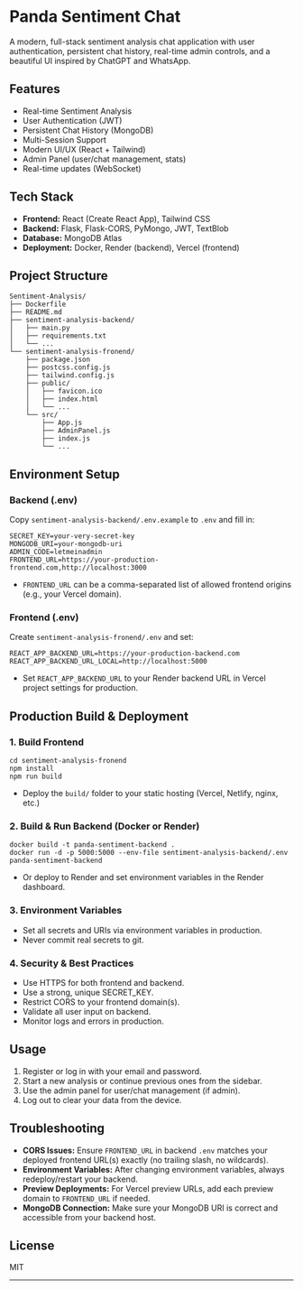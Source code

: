 # Panda Sentiment Chat

A modern, full-stack sentiment analysis chat application with user authentication, persistent chat history, real-time admin controls, and a beautiful UI inspired by ChatGPT and WhatsApp.

## Features
- Real-time Sentiment Analysis
- User Authentication (JWT)
- Persistent Chat History (MongoDB)
- Multi-Session Support
- Modern UI/UX (React + Tailwind)
- Admin Panel (user/chat management, stats)
- Real-time updates (WebSocket)

## Tech Stack
- **Frontend:** React (Create React App), Tailwind CSS
- **Backend:** Flask, Flask-CORS, PyMongo, JWT, TextBlob
- **Database:** MongoDB Atlas
- **Deployment:** Docker, Render (backend), Vercel (frontend)

## Project Structure
```
Sentiment-Analysis/
├── Dockerfile
├── README.md
├── sentiment-analysis-backend/
│   ├── main.py
│   ├── requirements.txt
│   └── ...
└── sentiment-analysis-fronend/
    ├── package.json
    ├── postcss.config.js
    ├── tailwind.config.js
    ├── public/
    │   ├── favicon.ico
    │   ├── index.html
    │   └── ...
    └── src/
        ├── App.js
        ├── AdminPanel.js
        ├── index.js
        └── ...
```

## Environment Setup

### Backend (.env)
Copy `sentiment-analysis-backend/.env.example` to `.env` and fill in:
```
SECRET_KEY=your-very-secret-key
MONGODB_URI=your-mongodb-uri
ADMIN_CODE=letmeinadmin
FRONTEND_URL=https://your-production-frontend.com,http://localhost:3000
```
- `FRONTEND_URL` can be a comma-separated list of allowed frontend origins (e.g., your Vercel domain).

### Frontend (.env)
Create `sentiment-analysis-fronend/.env` and set:
```
REACT_APP_BACKEND_URL=https://your-production-backend.com
REACT_APP_BACKEND_URL_LOCAL=http://localhost:5000
```
- Set `REACT_APP_BACKEND_URL` to your Render backend URL in Vercel project settings for production.

## Production Build & Deployment

### 1. Build Frontend
```
cd sentiment-analysis-fronend
npm install
npm run build
```
- Deploy the `build/` folder to your static hosting (Vercel, Netlify, nginx, etc.)

### 2. Build & Run Backend (Docker or Render)
```
docker build -t panda-sentiment-backend .
docker run -d -p 5000:5000 --env-file sentiment-analysis-backend/.env panda-sentiment-backend
```
- Or deploy to Render and set environment variables in the Render dashboard.

### 3. Environment Variables
- Set all secrets and URIs via environment variables in production.
- Never commit real secrets to git.

### 4. Security & Best Practices
- Use HTTPS for both frontend and backend.
- Use a strong, unique SECRET_KEY.
- Restrict CORS to your frontend domain(s).
- Validate all user input on backend.
- Monitor logs and errors in production.

## Usage
1. Register or log in with your email and password.
2. Start a new analysis or continue previous ones from the sidebar.
3. Use the admin panel for user/chat management (if admin).
4. Log out to clear your data from the device.

## Troubleshooting
- **CORS Issues:** Ensure `FRONTEND_URL` in backend `.env` matches your deployed frontend URL(s) exactly (no trailing slash, no wildcards).
- **Environment Variables:** After changing environment variables, always redeploy/restart your backend.
- **Preview Deployments:** For Vercel preview URLs, add each preview domain to `FRONTEND_URL` if needed.
- **MongoDB Connection:** Make sure your MongoDB URI is correct and accessible from your backend host.

## License
MIT

---

